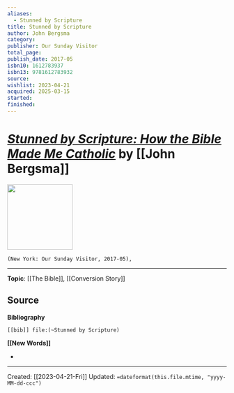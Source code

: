 ```yaml
---
aliases:
  - Stunned by Scripture
title: Stunned by Scripture
author: John Bergsma
category: 
publisher: Our Sunday Visitor
total_page: 
publish_date: 2017-05
isbn10: 1612783937
isbn13: 9781612783932
source: 
wishlist: 2023-04-21
acquired: 2025-03-15
started: 
finished:
---
```

# *[Stunned by Scripture: How the Bible Made Me Catholic]()* by [[John Bergsma]]

<img src="http://books.google.com/books/content?id=ZyVhvgAACAAJ&printsec=frontcover&img=1&zoom=1&source=gbs_api" width=150>

`(New York: Our Sunday Visitor, 2017-05), `



--- 
**Topic**: [[The Bible]], [[Conversion Story]]

**Source**
- 

**Bibliography**

```query
[[bib]] file:(~Stunned by Scripture)
```
 

**[[New Words]]**

- 

---
Created: [[2023-04-21-Fri]]
Updated: `=dateformat(this.file.mtime, "yyyy-MM-dd-ccc")`